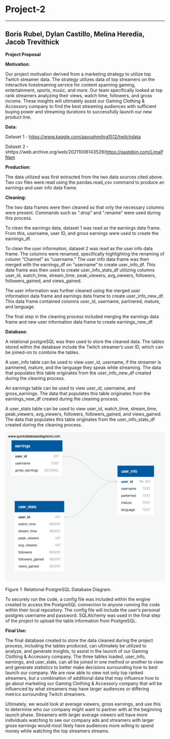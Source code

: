 
# Project-2

--- 
Boris Rubel, Dylan Castillo, Melina Heredia, Jacob Trevithick 
--- 

**Project Proposal**

**Motivation:**

Our project motivation derived from a marketing strategy to utilize top Twitch streamer data. The strategy utilizes data of top streamers on the interactive livestreaming service for content spanning gaming, entertainment, sports, music, and more. Our team specifically looked at top rank streamers analyzing their views, watch time, followers, and gross income. These insights will ultimately assist our Gaming Clothing & Accessory company to find the best streaming audiences with sufficient buying power and streaming durations to successfully launch our new product line.

**Data:**

Dataset 1 - https://www.kaggle.com/aayushmihra1512/twitchdata

Dataset 2 - shttps://web.archive.org/web/20211006143529/https://pastebin.com/LjmaPNam

**Production:**

The data utilized was first extracted from the two data sources cited above. Two csv files were read using the pandas.read_csv command to produce an earnings  and user info data frame.

**Cleaning:**

The two data frames were then cleaned so that only the necessary columns were present. Commands such as “.drop” and “.rename” were used during this process.

To clean the earnings data, dataset 1 was read as the earnings data frame. From this, username, user ID, and gross earnings were used to create the earnings_df.

To clean the user information, dataset 2 was read as the user info data frame. The columns were renamed, specifically highlighting the renaming of column “Channel” as “username.” The user info data frame was then merged with the earnings_df on “username” to create user_info_df. This data frame was then used to create user_info_stats_df utilizing columns user_id, watch_time, stream_time, peak_viewers, avg_viewers, followers, followers_gained, and views_gained. 

The user information was further cleaned using the merged user information data frame and earnings data frame to create user_info_new_df. This data frame contained columns user_id, username, partnered, mature, and language.

The final step in the cleaning process included merging the earnings data frame and new user information data frame to create earnings_new_df.

**Database:**

A relational postgreSQL was then used to store the cleaned data. The tables stored within the database include the Twitch streamer’s user ID, which can be joined-on to combine the tables. 

A user_info table can be used to view user_id, username, if the streamer is partnered, mature, and the language they speak while streaming. The data that populates this table originates from the user_info_new_df created during the cleaning process.

An earnings table can be used to view user_id, username, and gross_earnings. The data that populates this table originates from the earnings_new_df created during the cleaning process.

A user_stats table can be used to view user_id, watch_time, stream_time, peak_viewers, avg_viewers, followers, followers_gained, and views_gained. The data that populates this table originates from the user_info_stats_df created during the cleaning process.

![This is an image](https://github.com/JacobTrevithick/Project-2/blob/main/SQL_Schema/Database_diagram.png)

Figure 1: Relational PostgreSQL Database Diagram.

To securely run the code, a config file was included within the engine created to access the PostgreSQL connection to anyone running the code within their local repository. The config file will include the user’s personal postgres username and password. SQLAlchemy was used in the final step of the project to upload the table information from PostgreSQL.

**Final Use:**

The final database created to store the data cleaned during the project process, including the tables produced, can ultimately be utilized to analyze, and generate insights, to assist in the launch of our Gaming Clothing & Accessory company. The three tables loaded, user_info, earnings, and user_stats, can all be joined in one method or another to view and generate statistics to better make decisions surrounding how to best launch our company. We are now able to view not only top ranked streamers, but a combination of additional data that may influence how to go about marketing our Gaming Clothing & Accessory company that will be influenced by what streamers may have larger audiences or differing metrics surrounding Twitch streamers.

Ultimately, we would look at average viewers, gross earnings, and use this to determine who our company might want to partner with at the beginning launch phase. Streamers with larger average viewers will have more individuals watching to see our company ads and streamers with larger gross earnings would most likely have audiences more willing to spend money while watching the top streamers streams.
